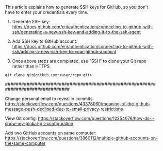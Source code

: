 This article explains how to generate SSH keys for GitHub, so you don't have to enter your credentials every time.

1. Generate SSH key:
https://docs.github.com/en/authentication/connecting-to-github-with-ssh/generating-a-new-ssh-key-and-adding-it-to-the-ssh-agent

2. Add SSH key to GitHub account:
https://docs.github.com/en/authentication/connecting-to-github-with-ssh/adding-a-new-ssh-key-to-your-github-account

3. Once above steps are completed, use "SSH" to clone your Git repo rather than HTTPS.

`git clone git@github.com:<user/repo.git>`

################################################################################

Change personal email to reveal in commits:
https://stackoverflow.com/questions/43378060/meaning-of-the-github-message-push-declined-due-to-email-privacy-restrictions

View Git config:
https://stackoverflow.com/questions/12254076/how-do-i-show-my-global-git-configuration

Add two GitHub accounts on same computer:
https://stackoverflow.com/questions/3860112/multiple-github-accounts-on-the-same-computer
